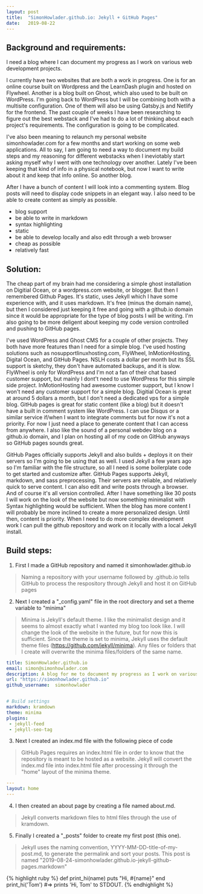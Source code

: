 ```yaml
---
layout: post
title:  "SimonHowlader.github.io: Jekyll + GitHub Pages"
date:   2019-08-22
---
```


## Background and requirements:
I need a blog where I can document my progress as I work on various web development projects.

I currently have two websites that are both a work in progress. One is for an online course built on Wordpress and the LearnDash plugin and hosted on Flywheel. Another is a blog built on Ghost, which also used to be built on WordPress. I'm going back to WordPress but I will be combining both with a multisite configuration. One of them will also be using Gatsby.js and Netlify for the frontend. The past couple of weeks I have been researching to figure out the best webstack and I've had to do a lot of thinking about each project's requirements. The configuration is going to be complicated.

I've also been meaning to relaunch my personal website simonhowlader.com for a few months and start working on some web applications. All to say, I am going to need a way to document my build steps and my reasoning for different webstacks when I ineviotably start asking myself why I went with one technology over another. Lately I've been keeping that kind of info in a physical notebook, but now I want to write about it and keep that info online. So another blog.

After I have a bunch of content I will look into a commenting system. Blog posts will need to display code snippets in an elegant way. I also need to be able to create content as simply as possible.

- blog support
- be able to write in markdown
- syntax highlighting
- static
- be able to develop locally and also edit through a web browser
- cheap as possible
- relatively fast

## Solution:
The cheap part of my brain had me considering a simple ghost installation on Digitial Ocean, or a wordpress.com website, or blogger. But then I remembered Github Pages. It's static, uses Jekyll which I have some experience with, and it uses markdown. It's free (minus the domain name), but then I considered just keeping it free and going with a github.io domain since it would be appropriate for the type of blog posts I will be writing. I'm also going to be more deligent about keeping my code version controlled and pushing to GitHub pages.

I've used WordPress and Ghost CMS for a couple of other projects. They both have more features than I need for a simple blog. I've used hosting solutions such as nosupportlinuxhosting.com, FlyWheel, InMotionHosting, Digital Ocean, and GitHub Pages. NSLH costs a dollar per month but its SSL support is sketchy, they don't have automated backups, and it is slow. FlyWheel is only for WordPress and I'm not a fan of their chat based customer support, but mainly I dont't need to use WordPress for this simple side project. InMotionHosting had awesome customer support, but I know I won't need any customer support for a simple blog. Digitial Ocean is great at around 5 dollars a month, but I don't need a dedicated vps for a simple blog. GitHub pages is great for static content (like a blog) but it doesn't have a built in comment system like WordPress. I can use Disqus or a similar service if/when I want to integrate comments but for now it's not a priority. For now I just need a place to generate content that I can access from anywhere. I also like the sound of a personal webdev blog on a github.io domain, and I plan on hosting all of my code on GitHub anyways so GitHub pages sounds great.


GitHub Pages officially supports Jekyll and also builds + deploys it on their servers so I'm going to be using that as well. I used Jekyll a few years ago so I'm familiar with the file structure, so all I need is some boilerplate code to get started and customize after. GitHub Pages supports Jekyll, markdown, and sass preprocessing. Their servers are reliable, and relatively quick to serve content. I can also edit and write posts through a browser. And of course it's all version controlled. After I have something like 30 posts I will work on the look of the website but now something minimalist with Syntax highlighting would be sufficient. When the blog has more content I will probably be more inclined to create a more personalized design. Until then, content is priority. When I need to do more complex development work I can pull the github repository and work on it locally with a local Jekyll install.

## Build steps:
1. First I made a GitHub repository and named it simonhowlader.github.io
> Naming a repository with your username followed by .github.io tells GitHub to process the respository through Jekyll and host it on GitHub pages

2. Next I created a "\_config.yaml" file in the root directory and set a theme variable to "minima"
> Minima is Jekyll's default theme. I like the minimalist design and it seems to almost exactly what I wanted my blog too look like. I will change the look of the website in the future, but for now this is sufficient. Since the theme is set to minima, Jekyll uses the default theme files (https://github.com/jekyll/minima). Any files or folders that I create will overwrite the minima files/folders of the same name.
 
``` YAML
title: SimonHowlader.github.io
email: simon@simonhowlader.com
description: A blog for me to document my progress as I work on various web projects.
url: "https://simonhowlader.github.io"
github_username:  simonhowlader


# Build settings
markdown: kramdown
theme: minima
plugins:
 - jekyll-feed
 - jekyll-seo-tag
```
3. Next I created an index.md file with the following piece of code
> GitHub Pages requires an index.html file in order to know that the repository is meant to be hosted as a website. Jekyll will convert the index.md file into index.html file after processing it through the "home" layout of the minima theme.
``` YAML
---
layout: home
---
```

4. I then created an about page by creating a file named about.md.
> Jekyll converts markdown files to html files through the use of kramdown.

5. Finally I created a "\_posts" folder to create my first post (this one).
> Jekyll uses the naming convention, YYYY-MM-DD-title-of-my-post.md, to generate the permalink and sort your posts.
This post is named "2019-08-24-simonhowlader.github.io-jekyll-github-pages.markdown"


{% highlight ruby %}
def print_hi(name)
  puts "Hi, #{name}"
end
print_hi('Tom')
#=> prints 'Hi, Tom' to STDOUT.
{% endhighlight %}

